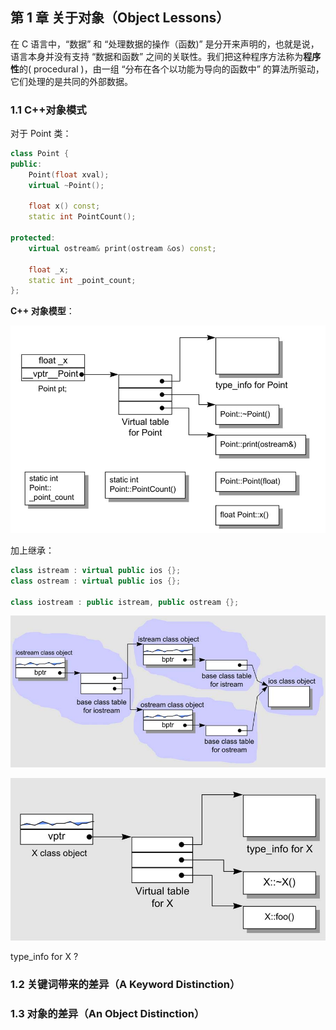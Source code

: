 ## 第 1 章  关于对象（Object Lessons）

在 C 语言中，“数据” 和 “处理数据的操作（函数)” 是分开来声明的，也就是说，语言本身并没有支持 “数据和函数” 之间的关联性。我们把这种程序方法称为**程序性**的( procedural )，由一组 “分布在各个以功能为导向的函数中” 的算法所驱动，它们处理的是共同的外部数据。

### 1.1  C++对象模式

对于 Point 类：

```cpp
class Point {
public:
    Point(float xval);
    virtual ~Point();
    
    float x() const;
    static int PointCount();
    
protected:
    virtual ostream& print(ostream &os) const;
    
    float _x;
    static int _point_count;
};
```

**C++ 对象模型**：

![](images/1.3.jpg)

加上继承：

```cpp
class istream : virtual public ios {};
class ostream : virtual public ios {};

class iostream : public istream, public ostream {};
```



![](images/1-多重继承.jpg)







![](images/1-虚函数布局.jpg)



type_info for X ?



### 1.2  关键词带来的差异（A Keyword Distinction）



### 1.3  对象的差异（An Object Distinction）



